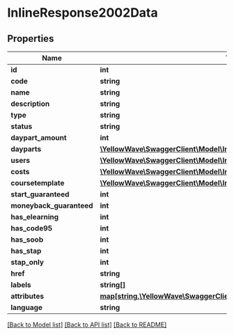 # InlineResponse2002Data

## Properties
Name | Type | Description | Notes
------------ | ------------- | ------------- | -------------
**id** | **int** |  | 
**code** | **string** |  | 
**name** | **string** |  | 
**description** | **string** |  | 
**type** | **string** |  | 
**status** | **string** |  | 
**daypart_amount** | **int** |  | 
**dayparts** | [**\YellowWave\SwaggerClient\Model\InlineResponse2002Dayparts[]**](InlineResponse2002Dayparts.md) |  | 
**users** | [**\YellowWave\SwaggerClient\Model\InlineResponse2002Users**](InlineResponse2002Users.md) |  | 
**costs** | [**\YellowWave\SwaggerClient\Model\InlineResponse2002Costs**](InlineResponse2002Costs.md) |  | 
**coursetemplate** | [**\YellowWave\SwaggerClient\Model\InlineResponse2002Coursetemplate**](InlineResponse2002Coursetemplate.md) |  | 
**start_guaranteed** | **int** |  | 
**moneyback_guaranteed** | **int** |  | 
**has_elearning** | **int** |  | 
**has_code95** | **int** |  | 
**has_soob** | **int** |  | 
**has_stap** | **int** |  | 
**stap_only** | **int** |  | 
**href** | **string** |  | 
**labels** | **string[]** |  | 
**attributes** | [**map[string,\YellowWave\SwaggerClient\Model\InlineResponse2002Attributes]**](InlineResponse2002Attributes.md) |  | 
**language** | **string** |  | 

[[Back to Model list]](../../README.md#documentation-for-models) [[Back to API list]](../../README.md#documentation-for-api-endpoints) [[Back to README]](../../README.md)

